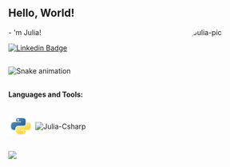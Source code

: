 ## Hello, World!
 <div>
    <img align="right" alt="Julia-pic" height="150" width="150" style="border-radius:50px;" src="https://blogger.googleusercontent.com/img/b/R29vZ2xl/AVvXsEjxj1JWX_LLspuOkqePVIH7y0Qod2pQbewWe0yVKe3fxXbaTO8BoIhtNYt_nZ_4waKKKhgNF5Ya-1yicVS9L6Mgw8AMsSFgJJ61RmFZQEMvLg2VEI0fnEkh9MYUmCpL2sYhu-BlT7BompHDHtpqzFW0rkU3BpWD2H_uuEuL1pnFHIIQRXQNcX8I1H8fug/s320/Meu%20GIF.gif?width=676&height=676">
</div>
- 'm Julia!

[![Linkedin Badge](https://img.shields.io/badge/-LinkedIn-blue?style=flat-square&logo=Linkedin&logoColor=white&link=https://www.linkedin.com/in/juliasofreio/)](https://www.linkedin.com/in/juliasofreio/) 
 
  ##
![Snake animation](https://github.com/juliasofreio/juliasofreio/blob/output/github-contribution-grid-snake.svg)
##

#### Languages and Tools:
<div style="display: inline_block"><br>
  <img align="center" alt="Julia-Python" height="40" width="50" src="https://raw.githubusercontent.com/devicons/devicon/master/icons/python/python-original.svg">
  <img align="center" alt="Julia-Csharp" height="70" width="80" src="https://cdn.jsdelivr.net/gh/devicons/devicon/icons/git/git-plain-wordmark.svg">
 </div>
 
##
<div>
    <a href="http://github.com/juliasofreio">
    <img height="180em" src="https://github-readme-stats.vercel.app/api?username=juliasofreio&show_icons=true&theme=dracula&include_all_commits=true&count_private=true"/>
